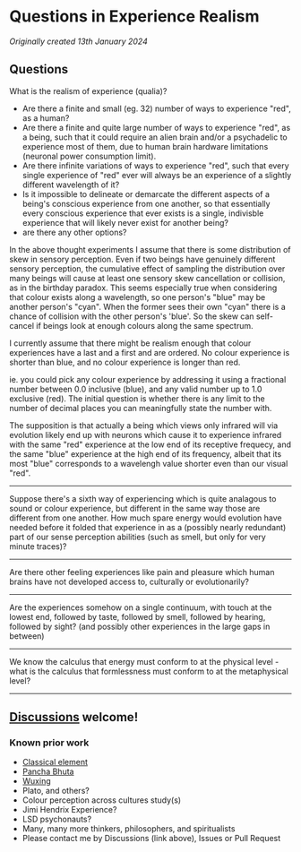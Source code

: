 # Questions in Experience Realism

*Originally created 13th January 2024*

## Questions

What is the realism of experience (qualia)?

- Are there a finite and small (eg. 32) number of ways to experience "red", as a human?
- Are there a finite and quite large number of ways to experience "red", as a being, such that it could require an alien brain and/or a psychadelic to experience most of them, due to human brain hardware limitations (neuronal power consumption limit).
- Are there infinite variations of ways to experience "red", such that every single experience of "red" ever will always be an experience of a slightly different wavelength of it?
- Is it impossible to delineate or demarcate the different aspects of a being's conscious experience from one another, so that essentially every conscious experience that ever exists is a single, indivisble experience that will likely never exist for another being?
- are there any other options?

In the above thought experiments I assume that there is some distribution of skew in sensory perception. Even if two beings have genuinely different sensory perception, the cumulative effect of sampling the distribution over many beings will cause at least one sensory skew cancellation or collision, as in the birthday paradox. This seems especially true when considering that colour exists along a wavelength, so one person's "blue" may be another person's "cyan". When the former sees their own "cyan" there is a chance of collision with the other person's 'blue'. So the skew can self-cancel if beings look at enough colours along the same spectrum.

I currently assume that there might be realism enough that colour experiences have a last and a first and are ordered. No colour experience is shorter than blue, and no colour experience is longer than red.

ie. you could pick any colour experience by addressing it using a fractional number between 0.0 inclusive (blue), and any valid number up to 1.0 exclusive (red). The initial question is whether there is any limit to the number of decimal places you can meaningfully state the number with.

The supposition is that actually a being which views only infrared will via evolution likely end up with neurons which cause it to experience infrared with the same "red" experience at the low end of its receptive frequecy, and the same "blue" experience at the high end of its frequency, albeit that its most "blue" corresponds to a wavelengh value shorter even than our visual "red".

- - -

Suppose there's a sixth way of experiencing which is quite analagous to sound or colour experience, but different in the same way those are different from one another. How much spare energy would evolution have needed before it folded that experience in as a (possibly nearly redundant) part of our sense perception abilities (such as smell, but only for very minute traces)?

- - -

Are there other feeling experiences like pain and pleasure which human brains have not developed access to, culturally or evolutionarily?

- - -

Are the experiences somehow on a single continuum, with touch at the lowest end, followed by taste, followed by smell, followed by hearing, followed by sight? (and possibly other experiences in the large gaps in between)

- - -

We know the calculus that energy must conform to at the physical level - what is the calculus that formlessness must conform to at the metaphysical level?

- - -

## [Discussions](https://github.com/aliclark/the_wooden_sword/discussions) welcome!

### Known prior work
- [Classical element](https://en.m.wikipedia.org/wiki/Classical_element)
- [Pancha Bhuta](https://en.m.wikipedia.org/wiki/Pancha_Bhuta)
- [Wuxing](https://en.m.wikipedia.org/wiki/Wuxing_(Chinese_philosophy))
- Plato, and others?
- Colour perception across cultures study(s)
- Jimi Hendrix Experience?
- LSD psychonauts?
- Many, many more thinkers, philosophers, and spiritualists
- Please contact me by Discussions (link above), Issues or Pull Request
